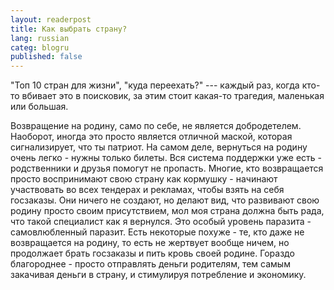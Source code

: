 ```yaml
---
layout: readerpost
title: Как выбрать страну?
lang: russian
categ: blogru
published: false
---
```


"Топ 10 стран для жизни", "куда переехать?" --- каждый раз, когда кто-то вбивает это в поисковик, за этим стоит какая-то трагедия, маленькая или большая.



Возвращение на родину, само по себе, не является добродетелем. Наоборот, иногда это просто является отличной маской, которая сигнализирует, что ты патриот. На самом деле, вернуться на родину очень легко - нужны только билеты. Вся система поддержки уже есть - родственники и друзья помогут не пропасть. Многие, кто возвращается просто воспринимают свою страну как кормушку - начинают участвовать во всех тендерах и рекламах, чтобы взять на себя госзаказы. Они ничего не создают, но делают вид, что развивают свою родину просто своим присутствием, мол моя страна должна быть рада, что такой специалист как я вернулся. Это особый уровень паразита - самовлюбленный паразит. Есть некоторые похуже - те, кто даже не возвращается на родину, то есть не жертвует вообще ничем, но продолжает брать госзаказы и пить кровь своей родине. Гораздо благороднее - просто отправлять деньги родителям, тем самым закачивая деньги в страну, и стимулируя потребление и экономику.
